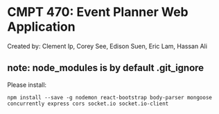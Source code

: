 # CMPT 470: Event Planner Web Application

Created by: Clement Ip, Corey See, Edison Suen, Eric Lam, Hassan Ali

## note: node_modules is by default .git_ignore

Please install:

`npm install --save -g nodemon react-bootstrap body-parser mongoose concurrently express cors socket.io socket.io-client`